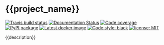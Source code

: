# {{project_name}}
[![Travis build status](https://travis-ci.com/{{project_org}}/{{project_name}}.svg)](https://travis-ci.com/{{project_org}}/{{project_name}})
[![Documentation Status](https://readthedocs.org/projects/fragile/badge/?version=latest)](https://{{project_name}}.readthedocs.io/en/latest/?badge=latest)
[![Code coverage](https://codecov.io/github/{{project_org}}/{{project_name}}/coverage.svg)](https://codecov.io/github/{{project_org}}/{{project_name}})
[![PyPI package](https://badgen.net/pypi/v/{{project_name}})](https://pypi.org/project/{{project_name}}/)
[![Latest docker image](https://badgen.net/docker/pulls/{{project_org}}/{{project_name}})](https://hub.docker.com/r/{{project_org}}/{{project_name}}/tags)
[![Code style: black](https://img.shields.io/badge/code%20style-black-000000.svg)](https://github.com/ambv/black)
[![license: MIT](https://img.shields.io/badge/license-MIT-green.svg)](https://opensource.org/licenses/MIT)

{{description}}